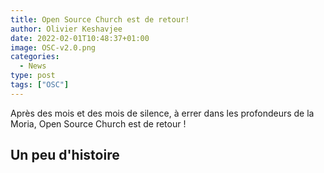 ```yaml
---
title: Open Source Church est de retour!
author: Olivier Keshavjee
date: 2022-02-01T10:48:37+01:00
image: OSC-v2.0.png
categories:
  - News
type: post
tags: ["OSC"]
---
```


Après des mois et des mois de silence, à errer dans les profondeurs de la Moria, Open Source Church est de retour !

<!--more-->

## Un peu d'histoire


